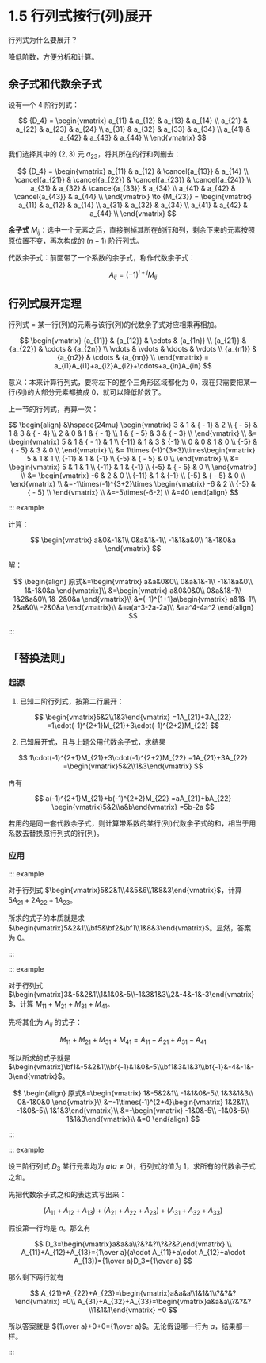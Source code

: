 # 1.5 行列式按行(列)展开

行列式为什么要展开？

降低阶数，方便分析和计算。

## 余子式和代数余子式

设有一个 4 阶行列式：

$$
{D_4} = \begin{vmatrix}
   a_{11} & a_{12} & a_{13} & a_{14}  \\
   a_{21} & a_{22} & a_{23} & a_{24}  \\
   a_{31} & a_{32} & a_{33} & a_{34}  \\
   a_{41} & a_{42} & a_{43} & a_{44}  \\
 \end{vmatrix}
$$

我们选择其中的 $(2,3)$ 元 $a_{23}$，将其所在的行和列删去：

$$
{D_4} = \begin{vmatrix}
   a_{11} & a_{12} & \cancel{a_{13}} & a_{14}  \\
   \cancel{a_{21}} & \cancel{a_{22}} & \cancel{a_{23}} & \cancel{a_{24}}  \\
   a_{31} & a_{32} & \cancel{a_{33}} & a_{34}  \\
   a_{41} & a_{42} & \cancel{a_{43}} & a_{44}  \\
 \end{vmatrix} \to {M_{23}} = \begin{vmatrix}
   a_{11} & a_{12} & a_{14}  \\
   a_{31} & a_{32} & a_{34}  \\
   a_{41} & a_{42} & a_{44}  \\
 \end{vmatrix}
$$

**余子式** $M_{ij}$：选中一个元素之后，直接删掉其所在的行和列，剩余下来的元素按照原位置不变，再次构成的 $(n-1)$ 阶行列式。

代数余子式：前面带了一个系数的余子式，称作代数余子式：

$$
A_{ij}=(-1)^{i+j}M_{ij}
$$

## 行列式展开定理

行列式 = 某一行(列)的元素与该行(列)的代数余子式对应相乘再相加。

$$
\begin{vmatrix}
   {a_{11}} & {a_{12}} &  \cdots  & {a_{1n}}  \\
   {a_{21}} & {a_{22}} &  \cdots  & {a_{2n}}  \\
    \vdots  &  \vdots  &  \ddots  &  \vdots   \\
   {a_{n1}} & {a_{n2}} &  \cdots  & {a_{nn}}  \\
\end{vmatrix}
 = a_{i1}A_{i1}+a_{i2}A_{i2}+\cdots+a_{in}A_{in}
$$

意义：本来计算行列式，要将左下的整个三角形区域都化为 $0$，现在只需要把某一行(列)的大部分元素都搞成 $0$，就可以降低阶数了。

上一节的行列式，再算一次：

$$
\begin{align}
&\hspace{24mu} \begin{vmatrix}
   3 & 1 & { - 1} & 2  \\
   { - 5} & 1 & 3 & { - 4}  \\
   2 & 0 & 1 & { - 1}  \\
   1 & { - 5} & 3 & { - 3}  \\
 \end{vmatrix} \\
 &= \begin{vmatrix}
   5 & 1 & { - 1} & 1  \\
   {-11} & 1 & 3 & {-1}  \\
   0 & 0 & 1 & 0  \\
   {-5} & { - 5} & 3 & 0  \\
 \end{vmatrix} \\
 &= 1\times (-1)^{3+3}\times\begin{vmatrix}
   5 & 1 & 1  \\
   {-11} & 1 & {-1}  \\
   {-5} & { - 5} & 0  \\
 \end{vmatrix} \\
 &= \begin{vmatrix}
   5 & 1 & 1  \\
   {-11} & 1 & {-1}  \\
   {-5} & { - 5} & 0  \\
 \end{vmatrix} \\
 &= \begin{vmatrix}
   -6 & 2 & 0  \\
   {-11} & 1 & {-1}  \\
   {-5} & { - 5} & 0  \\
 \end{vmatrix} \\
 &=-1\times(-1)^{3+2}\times \begin{vmatrix}
   -6 & 2  \\
   {-5} & { - 5}  \\
 \end{vmatrix} \\
 &=-5\times(-6-2) \\
 &=40
\end{align}
$$

::: example

计算：

$$
\begin{vmatrix}
a&0&-1&1\\
0&a&1&-1\\
-1&1&a&0\\
1&-1&0&a
\end{vmatrix}
$$

解：

$$
\begin{align}
原式&=\begin{vmatrix}
  a&a&0&0\\
  0&a&1&-1\\
  -1&1&a&0\\
  1&-1&0&a
\end{vmatrix}\\
&=\begin{vmatrix}
  a&0&0&0\\
  0&a&1&-1\\
  -1&2&a&0\\
  1&-2&0&a
\end{vmatrix}\\
&=(-1)^{1+1}a\begin{vmatrix}
  a&1&-1\\
  2&a&0\\
  -2&0&a
\end{vmatrix}\\
&=a(a^3-2a-2a)\\
&=a^4-4a^2
\end{align}
$$

:::

## 「替换法则」

### 起源

1. 已知二阶行列式，按第二行展开：

$$
\begin{vmatrix}5&2\\1&3\end{vmatrix}
=1A_{21}+3A_{22}
=1\cdot(-1)^{2+1}M_{21}+3\cdot(-1)^{2+2}M_{22}
$$

2. 已知展开式，且与上题公用代数余子式，求结果

$$
1\cdot(-1)^{2+1}M_{21}+3\cdot(-1)^{2+2}M_{22}
=1A_{21}+3A_{22}
=\begin{vmatrix}5&2\\1&3\end{vmatrix}
$$

再有

$$
a(-1)^{2+1}M_{21}+b(-1)^{2+2}M_{22}
=aA_{21}+bA_{22}
\begin{vmatrix}5&2\\a&b\end{vmatrix}
=5b-2a
$$

若用的是同一套代数余子式，则计算带系数的某行(列)代数余子式的和，相当于用系数去替换原行列式的行(列)。

### 应用

::: example

对于行列式 $\begin{vmatrix}5&2&1\\4&5&6\\1&8&3\end{vmatrix}$，计算 $5A_{21}+2A_{22}+1A_{23}$。

所求的式子的本质就是求 $\begin{vmatrix}5&2&1\\\bf5&\bf2&\bf1\\1&8&3\end{vmatrix}$。显然，答案为 $0$。

:::

::: example

对于行列式 $\begin{vmatrix}3&-5&2&1\\1&1&0&-5\\-1&3&1&3\\2&-4&-1&-3\end{vmatrix}$，计算 $M_{11}+M_{21}+M_{31}+M_{41}$。

先将其化为 $A_{ij}$ 的式子：

$$
M_{11}+M_{21}+M_{31}+M_{41}=A_{11}-A_{21}+A_{31}-A_{41}
$$

所以所求的式子就是 $\begin{vmatrix}\bf1&-5&2&1\\\bf{-1}&1&0&-5\\\bf1&3&1&3\\\bf{-1}&-4&-1&-3\end{vmatrix}$。

$$
\begin{align}
原式&=\begin{vmatrix}
  1&-5&2&1\\
  -1&1&0&-5\\
  1&3&1&3\\
  0&-1&0&0
\end{vmatrix}\\
&=-1\times(-1)^{2+4}\begin{vmatrix}
  1&2&1\\
  -1&0&-5\\
  1&1&3\end{vmatrix}\\
&=-\begin{vmatrix}
  -1&0&-5\\
  -1&0&-5\\
  1&1&3\end{vmatrix}\\
&=0
\end{align}
$$

:::

::: example

设三阶行列式 $D_3$ 某行元素均为 $a(a\ne0)$，行列式的值为 $1$，求所有的代数余子式之和。

先把代数余子式之和的表达式写出来：

$$
(A_{11}+A_{12}+A_{13})+(A_{21}+A_{22}+A_{23})+(A_{31}+A_{32}+A_{33})
$$

假设第一行均是 $a$。那么有

$$
D_3=\begin{vmatrix}a&a&a\\?&?&?\\?&?&?\end{vmatrix} \\
A_{11}+A_{12}+A_{13}={1\over a}(a\cdot A_{11}+a\cdot A_{12}+a\cdot A_{13})={1\over a}D_3={1\over a}
$$

那么剩下两行就有

$$
A_{21}+A_{22}+A_{23}=\begin{vmatrix}a&a&a\\1&1&1\\?&?&?\end{vmatrix} =0\\
A_{31}+A_{32}+A_{33}=\begin{vmatrix}a&a&a\\?&?&?\\1&1&1\end{vmatrix} =0
$$

所以答案就是 ${1\over a}+0+0={1\over a}$。无论假设哪一行为 $a$，结果都一样。

:::